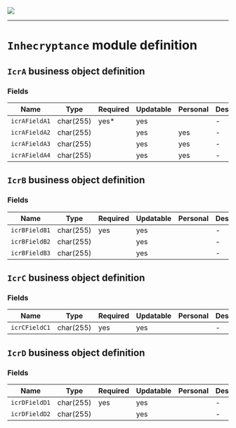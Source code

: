 <!--
 ___ _            _ _    _ _    __
/ __(_)_ __  _ __| (_)__(_) |_ /_/
\__ \ | '  \| '_ \ | / _| |  _/ -_)
|___/_|_|_|_| .__/_|_\__|_|\__\___|
            |_| 
-->
![](https://docs.simplicite.io//logos/logo250.png)
* * *

`Inhecryptance` module definition
=================================



`IcrA` business object definition
---------------------------------



### Fields

| Name                                                         | Type                                     | Required | Updatable | Personal | Description                                                                      |
|--------------------------------------------------------------|------------------------------------------|----------|-----------|----------|----------------------------------------------------------------------------------|
| `icrAFieldA1`                                                | char(255)                                | yes*     | yes       |          | -                                                                                |
| `icrAFieldA2`                                                | char(255)                                |          | yes       | yes      | -                                                                                |
| `icrAFieldA3`                                                | char(255)                                |          | yes       | yes      | -                                                                                |
| `icrAFieldA4`                                                | char(255)                                |          | yes       | yes      | -                                                                                |

`IcrB` business object definition
---------------------------------



### Fields

| Name                                                         | Type                                     | Required | Updatable | Personal | Description                                                                      |
|--------------------------------------------------------------|------------------------------------------|----------|-----------|----------|----------------------------------------------------------------------------------|
| `icrBFieldB1`                                                | char(255)                                | yes      | yes       |          | -                                                                                |
| `icrBFieldB2`                                                | char(255)                                |          | yes       |          | -                                                                                |
| `icrBFieldB3`                                                | char(255)                                |          | yes       |          | -                                                                                |

`IcrC` business object definition
---------------------------------



### Fields

| Name                                                         | Type                                     | Required | Updatable | Personal | Description                                                                      |
|--------------------------------------------------------------|------------------------------------------|----------|-----------|----------|----------------------------------------------------------------------------------|
| `icrCFieldC1`                                                | char(255)                                | yes      | yes       |          | -                                                                                |

`IcrD` business object definition
---------------------------------



### Fields

| Name                                                         | Type                                     | Required | Updatable | Personal | Description                                                                      |
|--------------------------------------------------------------|------------------------------------------|----------|-----------|----------|----------------------------------------------------------------------------------|
| `icrDFieldD1`                                                | char(255)                                | yes      | yes       |          | -                                                                                |
| `icrDFieldD2`                                                | char(255)                                |          | yes       |          | -                                                                                |

